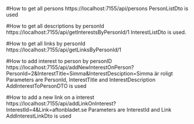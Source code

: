 ﻿#How to get all persons
https://localhost:7155/api/persons
PersonListDto is used

#How to get all descriptions by personId
https://localhost:7155/api/getInterestsByPersonId/1
InterestListDto is used.

#How to get all links by personId
https://localhost:7155/api/getLinksByPersonId/1


#How to add interest to person by personID
https://localhost:7155/api/addNewInterestOnPerson?PersonId=2&InterestTitle=Simma&InterestDesciption=Simma är roligt
Parameters are PersonId, InterestTitle and InterestDescription
AddInterestToPersonDTO is used

#How to add a new link on a interest
https://localhost:7155/api/addLinkOnInterest?InterestId=4&Link=aftonbladet.se
Parameters are InterestId and Link 
AddInterestLinkDto is used